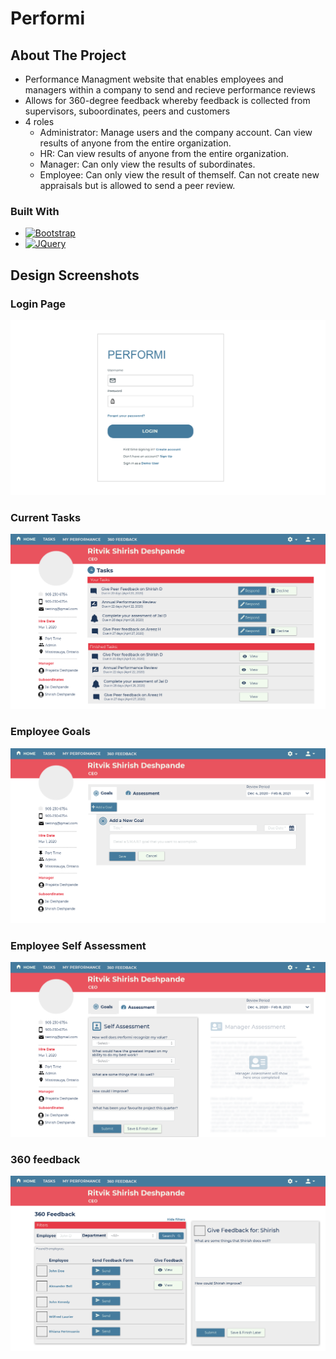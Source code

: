 # Performi

## About The Project
- Performance Managment website that enables employees and managers within a company to send and recieve performance reviews
- Allows for 360-degree feedback whereby feedback is collected from supervisors, suboordinates, peers and customers
- 4 roles
    - Administrator: Manage users and the company account. Can view results of anyone from the entire organization.
    - HR: Can view results of anyone from the entire organization. 
    - Manager: Can only view the results of subordinates.
    - Employee: Can only view the result of themself. Can not create new appraisals but is allowed to send a peer review.  

### Built With
- [![Bootstrap][Bootstrap.com]][Bootstrap-url]
- [![JQuery][JQuery.com]][JQuery-url]

## Design Screenshots
### Login Page
<img src="screenshots/1.1-Login_Page.png" width=750>

### Current Tasks 
<img src="screenshots/4.1-Tasks_Screen.png">

### Employee Goals 
<img src="screenshots/5.1-Goals_adding a_new_goal.png">

### Employee Self Assessment 
<img src="screenshots/6.1-Assessment_self_assemnent.png">

### 360 feedback
<img src="screenshots/14.1-360 Feedback.png">

<!-- MARKDOWN LINKS & IMAGES -->
<!-- https://www.markdownguide.org/basic-syntax/#reference-style-links -->
[Bootstrap.com]: https://img.shields.io/badge/Bootstrap-563D7C?style=for-the-badge&logo=bootstrap&logoColor=white
[Bootstrap-url]: https://getbootstrap.com
[JQuery.com]: https://img.shields.io/badge/jQuery-0769AD?style=for-the-badge&logo=jquery&logoColor=white
[JQuery-url]: https://jquery.com
